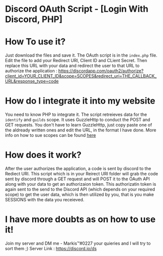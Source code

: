 # Discord OAuth Script - [Login With Discord, PHP]

 # How To use it?
Just download the files and save it. The OAuth script is in the ```index.php``` file. Edit the file to add your Redirect URI, Client ID and CLient Secret. Then replace this URL with your data and redirect the user to that URL to authorize the application : https://discordapp.com/oauth2/authorize?client_id=YOUR_CLIENT_ID&scope=SCOPES&redirect_uri=THE_CALLBACK_URL&response_type=code

 # How do I integrate it into my website
You need to know PHP to integrate it. The script retreieves data for the ```identify``` and ```guilds``` scope. It uses GuzzleHttp to conduct the POST and GET requests. You don't have to learn GuzzleHttp, just copy paste one of the aldready written ones and edit the URL, in the format I have done. More info on how to sue scopes can be found [here](https://discordapp.com/developers/docs/topics/oauth2#scopes)

# How does it work?
After the user authorizes the application, a code is sent by discord to the Rediect URI. This script which is in your Reirect URI folder will grab the code sent by discord through a GET request and will POST it to the OAuth API along with your data to get an authorizaion token. This authorizatin token is again sent to the send to the Discord API (which depends on your required scope) to get the user data, which is then utilized by you, that is you make SESSIONS with the data you receieved.

# I have more doubts as on how to use it!
Join my server and DM me - Markis™#0227 your quieries and I will try to sort them ;)
Server Link : https://discord.io/ds
